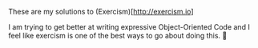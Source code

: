 These are my solutions to (Exercism)[http://exercism.io]

I am trying to get better at writing expressive Object-Oriented Code and I feel like exercism is one of the best ways to go about doing this.  🐳
